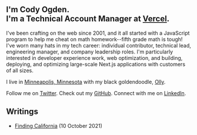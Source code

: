 ## I'm Cody Ogden. <br/>I'm a Technical Account Manager at [Vercel](https://vercel.com).

I've been crafting on the web since 2001, and it all started with a JavaScript program to help me cheat on math homework--fifth grade math is tough! I've worn many hats in my tech career: individual contributor, technical lead, engineering manager, and company leadership roles. I'm particularly interested in developer experience work, web optimization, and building, deploying, and optimizing large-scale Next.js applications with customers of all sizes.

I live in [Minneapolis, Minnesota](https://en.wikipedia.org/wiki/Minneapolis) with my black goldendoodle, [Olly](https://www.instagram.com/ollyoxendoodle/).

Follow me on [Twitter](https://twitter.com/codyogden). Check out my [GitHub](https://github.com/codyogden). Connect with me on [LinkedIn](https://linkedin.com/in/codyogden).

<!--WRITINGS-->
## Writings
- [Finding California](/src/content/blog/finding-california.md) (10 October 2021)
<!--WRITINGS-->
